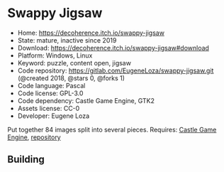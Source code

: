 # Swappy Jigsaw

- Home: https://decoherence.itch.io/swappy-jigsaw
- State: mature, inactive since 2019
- Download: https://decoherence.itch.io/swappy-jigsaw#download
- Platform: Windows, Linux
- Keyword: puzzle, content open, jigsaw
- Code repository: https://gitlab.com/EugeneLoza/swappy-jigsaw.git (@created 2018, @stars 0, @forks 1)
- Code language: Pascal
- Code license: GPL-3.0
- Code dependency: Castle Game Engine, GTK2
- Assets license: CC-0
- Developer: Eugene Loza

Put together 84 images split into several pieces.
Requires: [Castle Game Engine](https://castle-engine.io/index.php), [repository](https://github.com/castle-engine/castle-engine)

## Building
